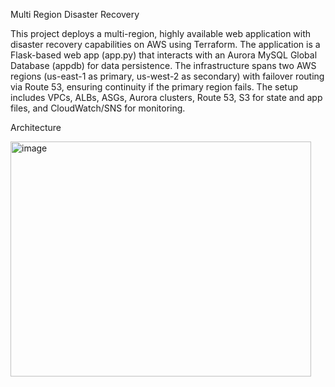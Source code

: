 Multi Region Disaster Recovery

This project deploys a multi-region, highly available web application with disaster recovery capabilities on AWS using Terraform. The application is a Flask-based web app (app.py) that interacts with an Aurora MySQL Global Database (appdb) for data persistence. The infrastructure spans two AWS regions (us-east-1 as primary, us-west-2 as secondary) with failover routing via Route 53, ensuring continuity if the primary region fails. The setup includes VPCs, ALBs, ASGs, Aurora clusters, Route 53, S3 for state and app files, and CloudWatch/SNS for monitoring.

Architecture


<img width="481" height="376" alt="image" src="https://github.com/user-attachments/assets/b5f68a4e-40f3-42fa-a183-b6ac8a4d5120" />
